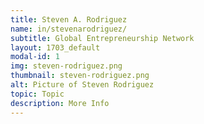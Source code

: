 ```yaml
---
title: Steven A. Rodriguez
name: in/stevenarodriguez/
subtitle: Global Entrepreneurship Network
layout: 1703_default
modal-id: 1
img: steven-rodriguez.png
thumbnail: steven-rodriguez.png
alt: Picture of Steven Rodriguez
topic: Topic
description: More Info
---
```

